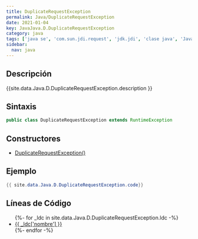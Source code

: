 ```yaml
---
title: DuplicateRequestException
permalink: Java/DuplicateRequestException
date: 2021-01-04
key: JavaJava.D.DuplicateRequestException
category: java
tags: ['java se', 'com.sun.jdi.request', 'jdk.jdi', 'clase java', 'Java 1.3']
sidebar: 
  nav: java
---
```


## Descripción
{{site.data.Java.D.DuplicateRequestException.description }}

## Sintaxis
~~~java
public class DuplicateRequestException extends RuntimeException
~~~

## Constructores
* [DuplicateRequestException()](/Java/DuplicateRequestException/DuplicateRequestException/)

## Ejemplo
~~~java
{{ site.data.Java.D.DuplicateRequestException.code}}
~~~

## Líneas de Código
<ul>
{%- for _ldc in site.data.Java.D.DuplicateRequestException.ldc -%}
   <li>
       <a href="{{_ldc['url'] }}">{{ _ldc['nombre'] }}</a>
   </li>
{%- endfor -%}
</ul>
